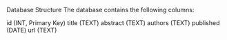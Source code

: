 Database Structure
The database contains the following columns:

id (INT, Primary Key)
title (TEXT)
abstract (TEXT)
authors (TEXT)
published (DATE)
url (TEXT)
